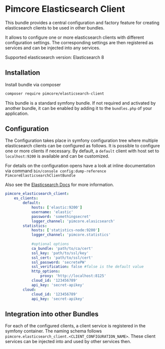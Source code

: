 # Pimcore Elasticsearch Client

This bundle provides a central configuration and factory feature for creating elasticsearch clients to be used in 
other bundles. 

It allows to configure one or more elasticsearch clients with different configuration settings. The corresponding 
settings are then registered as services and can be injected into any services. 

Supported elasticsearch version: Elasticsearch 8

## Installation

Install bundle via composer
```bash
composer require pimcore/elasticsearch-client
```

This bundle is a standard symfony bundle. If not required and activated by another bundle, it can be enabled by 
adding it to the `bundles.php` of your application. 


## Configuration

The Configuration takes place in symfony configuration tree where multiple elasticsearch clients can be configured as follows. 
It is possible to configure one or more clients if necessary. 
By default, a `default` client with host set to `localhost:9200` is available and can be customized. 


For details on the configuration opens have a look at inline documentation via command 
`bin/console config:dump-reference PimcoreElasticsearchClientBundle`

Also see the [Elasticsearch Docs](https://www.elastic.co/guide/en/elasticsearch/client/php-api/current/connecting.html) for 
more information.

```yaml
pimcore_elasticsearch_client:
    es_clients:
        default:
            hosts: ['elastic:9200']
            username: 'elastic'
            password: 'somethingsecret'
            logger_channel: 'pimcore.elasicsearch'
        statistics:
            hosts: ['statistics-node:9200']
            logger_channel: 'pimcore.statistics'
            
            #optional options
            ca_bundle: 'path/to/ca/cert'
            ssl_key: 'path/to/ssl/key'
            ssl_cert: 'path/to/ssl/cert'
            ssl_password: 'secretePW'
            ssl_verification: false #false is the default value
            http_options:
                proxy: 'http://localhost:8125'
            cloud_id: '123456789'
            api_key: 'secret-apikey'
        cloud:
            cloud_id: '123456789'
            api_key: 'secret-apikey'
```

## Integration into other Bundles

For each of the configured clients, a client service is registered in the symfony container. The naming schema follows 
`pimcore.elasticsearch_client.<CLIENT_CONFIGURATION_NAME>`. These client services can be injected into and used by other
services then. 

